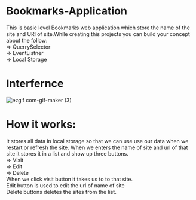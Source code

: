 # Bookmarks-Application
This is basic level Bookmarks web application which store the name of the site and URl of site.While creating this projects you can build your concept about the follow: <br>
=> QuerrySelector <br>
=> EventListner <br>
=> Local Storage <br>


# Interfernce
![ezgif com-gif-maker (3)](https://user-images.githubusercontent.com/84333937/129544787-990bc545-f70c-4c92-90fb-dd40b4475d85.gif)

# How it works:
It stores all data in local storage so that we can use use our data when we restart or refresh the site.
When we enters the name of site and url of that site it stores it in a list and show up three buttons. <br>
=> Visit <br>
=> Edit <br>
=> Delete <br>
When we click visit button it takes us to to that site.<br>
Edit button is used to edit the url of name of site <br>
Delete buttons deletes the sites from the list.

